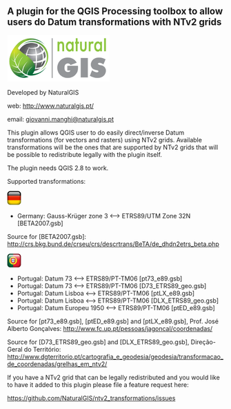 A plugin for the QGIS Processing toolbox to allow users do Datum transformations with NTv2 grids
--------------------------------------

![](/icons/naturalgis.png)

Developed by NaturalGIS 

web: http://www.naturalgis.pt/ 

email: giovanni.manghi@naturalgis.pt

This plugin allows QGIS user to do easily direct/inverse Datum transformations (for vectors and rasters) using NTv2 grids. Available transformations will be the ones that are supported by NTv2 grids that will be possible to redistribute legally with the plugin itself.

The plugin needs QGIS 2.8 to work.

Supported transformations:

![](/icons/de.png)

-  Germany: Gauss-Krüger zone 3 <--> ETRS89/UTM Zone 32N [BETA2007.gsb]

Source for [BETA2007.gsb]: 
http://crs.bkg.bund.de/crseu/crs/descrtrans/BeTA/de_dhdn2etrs_beta.php

![](/icons/pt.png)

-  Portugal: Datum 73 <--> ETRS89/PT-TM06 [pt73_e89.gsb]
-  Portugal: Datum 73 <--> ETRS89/PT-TM06 [D73_ETRS89_geo.gsb]
-  Portugal: Datum Lisboa <--> ETRS89/PT-TM06 [ptLX_e89.gsb]
-  Portugal: Datum Lisboa <--> ETRS89/PT-TM06 [DLX_ETRS89_geo.gsb]
-  Portugal: Datum Europeu 1950 <--> ETRS89/PT-TM06 [ptED_e89.gsb]

Source for [pt73_e89.gsb], [ptED_e89.gsb] and [ptLX_e89.gsb], Prof. José Alberto Gonçalves:
http://www.fc.up.pt/pessoas/jagoncal/coordenadas/

Source for [D73_ETRS89_geo.gsb] and [DLX_ETRS89_geo.gsb], Direção-Geral do Território:
http://www.dgterritorio.pt/cartografia_e_geodesia/geodesia/transformacao_de_coordenadas/grelhas_em_ntv2/


If you have a NTv2 grid that can be legally redistributed and you would like to have it added to this plugin please file a feature request here:

https://github.com/NaturalGIS/ntv2_transformations/issues